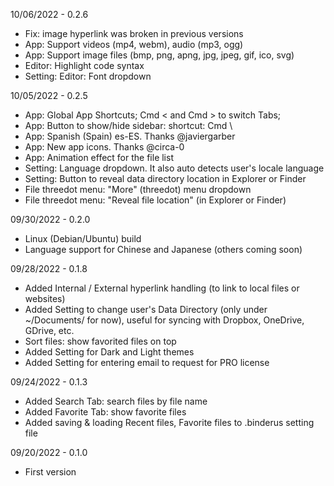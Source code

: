 10/06/2022 - 0.2.6
- Fix: image hyperlink was broken in previous versions
- App: Support videos (mp4, webm), audio (mp3, ogg)
- App: Support image files (bmp, png, apng, jpg, jpeg, gif, ico, svg)
- Editor: Highlight code syntax
- Setting: Editor: Font dropdown

10/05/2022 - 0.2.5
- App: Global App Shortcuts; Cmd < and Cmd > to switch Tabs;
- App: Button to show/hide sidebar: shortcut: Cmd \
- App: Spanish (Spain) es-ES. Thanks @javiergarber
- App: New app icons. Thanks @circa-0
- App: Animation effect for the file list
- Setting: Language dropdown. It also auto detects user's locale language
- Setting: Button to reveal data directory location in Explorer or Finder
- File threedot menu: "More" (threedot) menu dropdown
- File threedot menu: "Reveal file location" (in Explorer or Finder)

09/30/2022 - 0.2.0
- Linux (Debian/Ubuntu) build
- Language support for Chinese and Japanese (others coming soon)

09/28/2022 - 0.1.8
- Added Internal / External hyperlink handling (to link to local files or websites)
- Added Setting to change user's Data Directory (only under ~/Documents/ for now), useful for syncing with Dropbox, OneDrive, GDrive, etc.
- Sort files: show favorited files on top
- Added Setting for Dark and Light themes
- Added Setting for entering email to request for PRO license

09/24/2022 - 0.1.3
- Added Search Tab: search files by file name
- Added Favorite Tab: show favorite files
- Added saving & loading Recent files, Favorite files to .binderus setting file

09/20/2022 - 0.1.0
- First version
